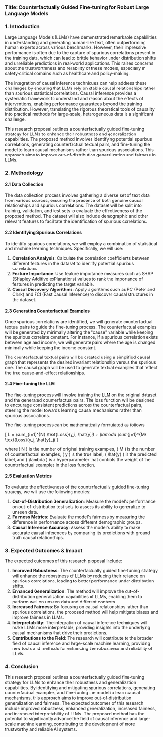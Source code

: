 ### Title: Counterfactually Guided Fine-tuning for Robust Large Language Models

### 1. Introduction

Large Language Models (LLMs) have demonstrated remarkable capabilities in understanding and generating human-like text, often outperforming human experts across various benchmarks. However, their impressive performance is often due to the capture of spurious correlations present in the training data, which can lead to brittle behavior under distribution shifts and unreliable predictions in real-world applications. This raises concerns about the trustworthiness and reliability of these models, especially in safety-critical domains such as healthcare and policy-making.

The integration of causal inference techniques can help address these challenges by ensuring that LLMs rely on stable causal relationships rather than spurious statistical correlations. Causal inference provides a systematic framework to understand and reason about the effects of interventions, enabling performance guarantees beyond the training distribution. However, translating the rigorous theoretical tools of causality into practical methods for large-scale, heterogeneous data is a significant challenge.

This research proposal outlines a counterfactually guided fine-tuning strategy for LLMs to enhance their robustness and generalization capabilities. The proposed method involves identifying potential spurious correlations, generating counterfactual textual pairs, and fine-tuning the model to learn causal mechanisms rather than spurious associations. This approach aims to improve out-of-distribution generalization and fairness in LLMs.

### 2. Methodology

#### 2.1 Data Collection

The data collection process involves gathering a diverse set of text data from various sources, ensuring the presence of both genuine causal relationships and spurious correlations. The dataset will be split into training, validation, and test sets to evaluate the effectiveness of the proposed method. The dataset will also include demographic and other relevant features to facilitate the identification of spurious correlations.

#### 2.2 Identifying Spurious Correlations

To identify spurious correlations, we will employ a combination of statistical and machine learning techniques. Specifically, we will use:

1. **Correlation Analysis**: Calculate the correlation coefficients between different features in the dataset to identify potential spurious correlations.
2. **Feature Importance**: Use feature importance measures such as SHAP (SHapley Additive exPlanations) values to rank the importance of features in predicting the target variable.
3. **Causal Discovery Algorithms**: Apply algorithms such as PC (Peter and Clark) and FCI (Fast Causal Inference) to discover causal structures in the dataset.

#### 2.3 Generating Counterfactual Examples

Once spurious correlations are identified, we will generate counterfactual textual pairs to guide the fine-tuning process. The counterfactual examples will be generated by minimally altering the "cause" variable while keeping the spurious correlate constant. For instance, if a spurious correlation exists between age and income, we will generate pairs where the age is changed minimally while keeping the income constant.

The counterfactual textual pairs will be created using a simplified causal graph that represents the desired invariant relationship versus the spurious one. The causal graph will be used to generate textual examples that reflect the true cause-and-effect relationships.

#### 2.4 Fine-tuning the LLM

The fine-tuning process will involve training the LLM on the original dataset and the generated counterfactual pairs. The loss function will be designed to encourage consistent predictions across the counterfactual pairs, steering the model towards learning causal mechanisms rather than spurious associations.

The fine-tuning process can be mathematically formulated as follows:

\[ L = \sum_{i=1}^{N} \text{Loss}(y_i, \hat{y}_i) + \lambda \sum_{j=1}^{M} \text{Loss}(y_j, \hat{y}_j) \]

where \( N \) is the number of original training examples, \( M \) is the number of counterfactual examples, \( y \) is the true label, \( \hat{y} \) is the predicted label, and \( \lambda \) is a hyperparameter that controls the weight of the counterfactual examples in the loss function.

#### 2.5 Evaluation Metrics

To evaluate the effectiveness of the counterfactually guided fine-tuning strategy, we will use the following metrics:

1. **Out-of-Distribution Generalization**: Measure the model's performance on out-of-distribution test sets to assess its ability to generalize to unseen data.
2. **Fairness Metrics**: Evaluate the model's fairness by measuring the difference in performance across different demographic groups.
3. **Causal Inference Accuracy**: Assess the model's ability to make accurate causal inferences by comparing its predictions with ground truth causal relationships.

### 3. Expected Outcomes & Impact

The expected outcomes of this research proposal include:

1. **Improved Robustness**: The counterfactually guided fine-tuning strategy will enhance the robustness of LLMs by reducing their reliance on spurious correlations, leading to better performance under distribution shifts.
2. **Enhanced Generalization**: The method will improve the out-of-distribution generalization capabilities of LLMs, enabling them to perform well on unseen data and different contexts.
3. **Increased Fairness**: By focusing on causal relationships rather than spurious correlations, the proposed method will help mitigate biases and improve fairness in LLMs.
4. **Interpretability**: The integration of causal inference techniques will make LLMs more interpretable, providing insights into the underlying causal mechanisms that drive their predictions.
5. **Contributions to the Field**: The research will contribute to the broader field of causal inference and large-scale machine learning, providing new tools and methods for enhancing the robustness and reliability of LLMs.

### 4. Conclusion

This research proposal outlines a counterfactually guided fine-tuning strategy for LLMs to enhance their robustness and generalization capabilities. By identifying and mitigating spurious correlations, generating counterfactual examples, and fine-tuning the model to learn causal mechanisms, this approach aims to improve out-of-distribution generalization and fairness. The expected outcomes of this research include improved robustness, enhanced generalization, increased fairness, and increased interpretability of LLMs. The proposed method has the potential to significantly advance the field of causal inference and large-scale machine learning, contributing to the development of more trustworthy and reliable AI systems.